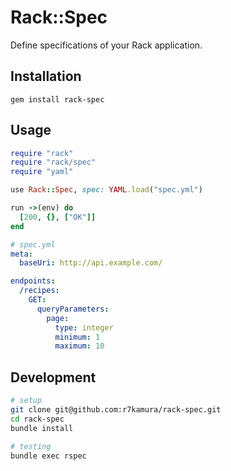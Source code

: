 # Rack::Spec
Define specifications of your Rack application.

## Installation
```
gem install rack-spec
```

## Usage
```ruby
require "rack"
require "rack/spec"
require "yaml"

use Rack::Spec, spec: YAML.load("spec.yml")

run ->(env) do
  [200, {}, ["OK"]]
end
```

```yaml
# spec.yml
meta:
  baseUri: http://api.example.com/

endpoints:
  /recipes:
    GET:
      queryParameters:
        page:
          type: integer
          minimum: 1
          maximum: 10
```

## Development
```sh
# setup
git clone git@github.com:r7kamura/rack-spec.git
cd rack-spec
bundle install

# testing
bundle exec rspec
```
